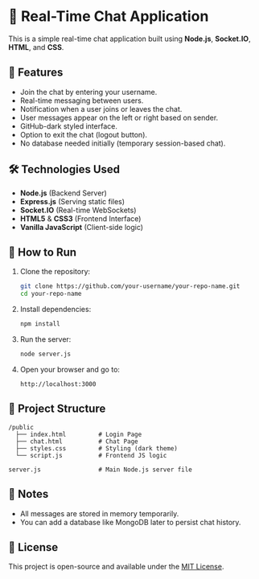 # 💬 Real-Time Chat Application

This is a simple real-time chat application built using **Node.js**, **Socket.IO**, **HTML**, and **CSS**.

## 🌟 Features

- Join the chat by entering your username.
- Real-time messaging between users.
- Notification when a user joins or leaves the chat.
- User messages appear on the left or right based on sender.
- GitHub-dark styled interface.
- Option to exit the chat (logout button).
- No database needed initially (temporary session-based chat).

## 🛠️ Technologies Used

- **Node.js** (Backend Server)
- **Express.js** (Serving static files)
- **Socket.IO** (Real-time WebSockets)
- **HTML5** & **CSS3** (Frontend Interface)
- **Vanilla JavaScript** (Client-side logic)

## 🚀 How to Run

1. Clone the repository:
   ```bash
   git clone https://github.com/your-username/your-repo-name.git
   cd your-repo-name
   ```

2. Install dependencies:
   ```bash
   npm install
   ```

3. Run the server:
   ```bash
   node server.js
   ```

4. Open your browser and go to:
   ```
   http://localhost:3000
   ```

## 📁 Project Structure

```
/public
  ├── index.html         # Login Page
  ├── chat.html          # Chat Page
  ├── styles.css         # Styling (dark theme)
  └── script.js          # Frontend JS logic

server.js                # Main Node.js server file
```

## 📌 Notes

- All messages are stored in memory temporarily.
- You can add a database like MongoDB later to persist chat history.

## 📄 License

This project is open-source and available under the [MIT License](LICENSE).